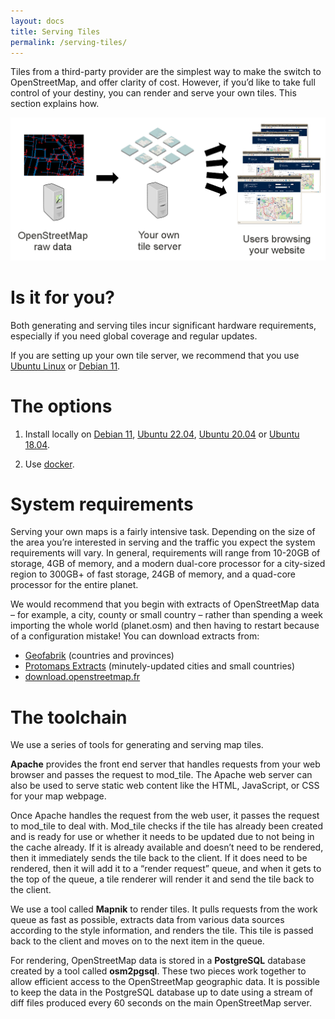 ```yaml
---
layout: docs
title: Serving Tiles
permalink: /serving-tiles/
---
```


Tiles from a third-party provider are the simplest way to make the switch to OpenStreetMap, and offer clarity of cost. However, if you’d like to take full control of your destiny, you can render and serve your own tiles. This section explains how.

![](serving-tiles.png)

# Is it for you?

Both generating and serving tiles incur significant hardware requirements, especially if you need global coverage and regular updates.

If you are setting up your own tile server, we recommend that you use [Ubuntu Linux](https://ubuntu.com/) or [Debian 11](https://www.debian.org/releases/testing/).

# The options

1. Install locally on [Debian 11](manually-building-a-tile-server-debian-11), [Ubuntu 22.04](manually-building-a-tile-server-22-04-lts/), [Ubuntu 20.04](manually-building-a-tile-server-20-04-lts/) or [Ubuntu 18.04](manually-building-a-tile-server-18-04-lts/).

2. Use [docker](using-a-docker-container/).

# System requirements
Serving your own maps is a fairly intensive task. Depending on the size of the area you’re interested in serving and the traffic you expect the system requirements will vary. In general, requirements will range from 10-20GB of storage, 4GB of memory, and a modern dual-core processor for a city-sized region to 300GB+ of fast storage, 24GB of memory, and a quad-core processor for the entire planet.

We would recommend that you begin with extracts of OpenStreetMap data – for example, a city, county or small country – rather than spending a week importing the whole world (planet.osm) and then having to restart because of a configuration mistake! You can download extracts from:

* [Geofabrik](https://download.geofabrik.de/) (countries and provinces)
* [Protomaps Extracts](https://protomaps.com/extracts) (minutely-updated cities and small countries)
* [download.openstreetmap.fr](https://download.openstreetmap.fr/)

# The toolchain

We use a series of tools for generating and serving map tiles.

**Apache** provides the front end server that handles requests from your web browser and passes the request to mod_tile. The Apache web server can also be used to serve static web content like the HTML, JavaScript, or CSS for your map webpage.

Once Apache handles the request from the web user, it passes the request to mod_tile to deal with. Mod_tile checks if the tile has already been created and is ready for use or whether it needs to be updated due to not being in the cache already. If it is already available and doesn’t need to be rendered, then it immediately sends the tile back to the client. If it does need to be rendered, then it will add it to a “render request” queue, and when it gets to the top of the queue, a tile renderer will render it and send the tile back to the client.

We use a tool called **Mapnik** to render tiles. It pulls requests from the work queue as fast as possible, extracts data from various data sources according to the style information, and renders the tile. This tile is passed back to the client and moves on to the next item in the queue.

For rendering, OpenStreetMap data is stored in a **PostgreSQL** database created by a tool called **osm2pgsql**. These two pieces work together to allow efficient access to the OpenStreetMap geographic data. It is possible to keep the data in the PostgreSQL database up to date using a stream of diff files produced every 60 seconds on the main OpenStreetMap server.
